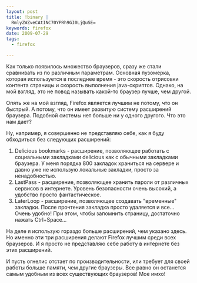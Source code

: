 ```yaml
--- 
layout: post
title: !binary |
  RmlyZWZveCAtINC70YPRh9GI0LjQuSE=
keywords: firefox
date: 2009-07-29
tags:
  - firefox

---
```

Как только появилось множество браузеров, сразу же стали сравнивать из по различным параметрам. Основная пузомерка, которая используется в последнее время - это скорость отрисовки контента страницы и скорость выполнения java-скриптов. Однако, на мой взгляд, это не повод называть какой-то браузер лучше, чем другой.

Опять же на мой взгляд, Firefox является лучшим не потому, что он быстрый. А потому, что он имеет развитую систему расширений браузера. Подобной системы нет больше ни у одного другого. Что это нам дает?

Ну, например, я совершенно не представляю себе, как я буду обходиться без следующих расширений:
<ol>
	<li>Delicious bookmarks - расширение, позволяющее работать с социальными закладками delicious как с обычными закладками браузера. У меня порядка 800 закладок храниться на сервере и давно уже не использую локальные закладки, просто за ненадобностью.</li>
	<li>LastPass - расширение, позволяющее хранить пароли от различных сервисов в интернете. Уровень безопасности очень высокий, а удобство просто фантастическое.</li>
	<li>LaterLoop - расширение, позволяющее создавать "временные" закладки. После прочтения закладка просто удаляется и все... Очень удобно! При этом, чтобы запомнить страницу, достаточно нажать Ctrl+Space...</li>
</ol>
На деле я использую гораздо больше расширений, чем указано здесь. Но именно эти три расширения делают Firefox лучшим среди всех браузеров. И я просто не представляю себе работу в интернете без этих расширений.

И пусть огнелис отстает по производительности, или требует для своей работы больше памяти, чем другие браузеры. Все равно он останется самым удобным из всех существующих браузеров! Мое имхо!
